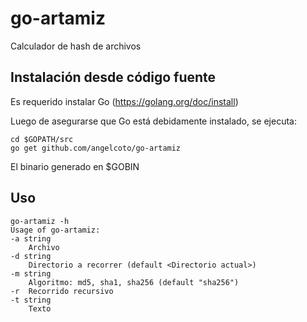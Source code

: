 # go-artamiz
Calculador de hash de archivos

## Instalación desde código fuente
Es requerido instalar Go (https://golang.org/doc/install)

Luego de asegurarse que Go está debidamente instalado, se ejecuta:

    cd $GOPATH/src
    go get github.com/angelcoto/go-artamiz

El binario generado en $GOBIN

## Uso
    go-artamiz -h
    Usage of go-artamiz:
    -a string
    	Archivo
    -d string
    	Directorio a recorrer (default <Directorio actual>)
    -m string
    	Algoritmo: md5, sha1, sha256 (default "sha256")
    -r	Recorrido recursivo
    -t string
    	Texto
